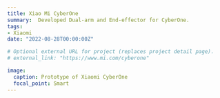 ```yaml
---
title: Xiao Mi CyberOne
summary:  Developed Dual-arm and End-effector for CyberOne.
tags:
- Xiaomi
date: "2022-08-28T00:00:00Z"

# Optional external URL for project (replaces project detail page).
# external_link: "https://www.mi.com/cyberone"

image:
  caption: Prototype of Xiaomi CyberOne
  focal_point: Smart
---
```


